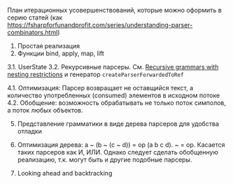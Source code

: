 План итерационных усовершенствований, которые можно оформить в серию статей (как https://fsharpforfunandprofit.com/series/understanding-parser-combinators.html)

1. Простая реализация
2. Функции bind, apply, map, lift

3.1. UserState
3.2. Рекурсивные парсеры. См. [Recursive grammars with nesting restrictions](http://www.quanttec.com/fparsec/users-guide/parsing-with-user-state.html#recursive-grammars-with-nesting-restrictions) и генератор `createParserForwardedToRef`

4.1. Оптимизация: Парсер возвращает не оставщийся текст, а количество употребленных (consumed) элементов в исходном потоке
4.2. Обобщение: возможность обрабатывать не только поток симполов, а поток любых объектов. 

5. Представление грамматики в виде дерева парсеров для удобства отладки
6. Оптимизация дерева: a ~ (b ~ (c ~ d)) = op (a b c d). ~ = op. Касается таких парсеров как И, ИЛИ. Однако следует сделать обобщенную реализацию, т.к. могут быть и другие подобные парсеры.

7. Looking ahead and backtracking